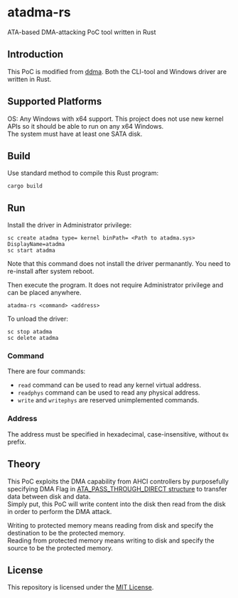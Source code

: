 # atadma-rs
ATA-based DMA-attacking PoC tool written in Rust

## Introduction
This PoC is modified from [ddma](https://github.com/btbd/ddma). Both the CLI-tool and Windows driver are written in Rust.

## Supported Platforms
OS: Any Windows with x64 support. This project does not use new kernel APIs so it should be able to run on any x64 Windows. \
The system must have at least one SATA disk.

## Build
Use standard method to compile this Rust program:
```
cargo build
```

## Run
Install the driver in Administrator privilege:
```
sc create atadma type= kernel binPath= <Path to atadma.sys> DisplayName=atadma
sc start atadma
```
Note that this command does not install the driver permanantly. You need to re-install after system reboot.

Then execute the program. It does not require Administrator privilege and can be placed anywhere.
```
atadma-rs <command> <address>
```

To unload the driver:
```
sc stop atadma
sc delete atadma
```

### Command
There are four commands:

- `read` command can be used to read any kernel virtual address.
- `readphys` command can be used to read any physical address.
- `write` and `writephys` are reserved unimplemented commands.

### Address
The address must be specified in hexadecimal, case-insensitive, without `0x` prefix.

## Theory
This PoC exploits the DMA capability from AHCI controllers by purposefully specifying DMA Flag in [ATA_PASS_THROUGH_DIRECT structure](https://learn.microsoft.com/en-us/windows-hardware/drivers/ddi/ntddscsi/ns-ntddscsi-_ata_pass_through_direct) to transfer data between disk and data. \
Simply put, this PoC will write content into the disk then read from the disk in order to perform the DMA attack.

Writing to protected memory means reading from disk and specify the destination to be the protected memory. \
Reading from protected memory means writing to disk and specify the source to be the protected memory.

## License
This repository is licensed under the [MIT License](./LICENSE).
